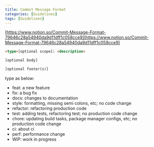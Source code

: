 ```yaml
---
title: Commit Message Format
categories: [Guidelines]
tags: [Guidelines]
---
```


[https://www.notion.so/Commit-Message-Format-79646c28a54940da9d11dff1c058cce9](https://www.notion.so/Commit-Message-Format-79646c28a54940da9d11dff1c058cce9)


```html
<type>[optional scope]: <description>

[optional body]

[optional footer(s)]
```


type as below:

- feat: a new feature
- fix: a bug fix
- docs: changes to documentation
- style: formatting, missing semi colons, etc; no code change
- refactor: refactoring production code
- test: adding tests, refactoring test; no production code change
- chore: updating build tasks, package manager configs, etc; no production code change
- ci: about ci
- perf:  performance change
- WIP: work in progress
